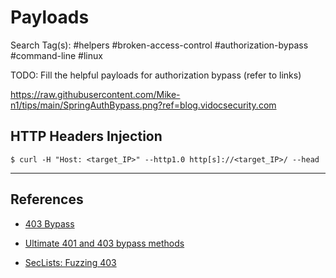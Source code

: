 # Payloads

Search Tag(s): #helpers #broken-access-control #authorization-bypass #command-line #linux

TODO: Fill the helpful payloads for authorization bypass (refer to links)

https://raw.githubusercontent.com/Mike-n1/tips/main/SpringAuthBypass.png?ref=blog.vidocsecurity.com

## HTTP Headers Injection

```
$ curl -H "Host: <target_IP>" --http1.0 http[s]://<target_IP>/ --head
```

---
## References

- [403 Bypass](https://kathan19.gitbook.io/howtohunt/status-code-bypass/403bypass)

- [Ultimate 401 and 403 bypass methods](https://blog.vidocsecurity.com/blog/401-and-403-bypass-how-to-do-it-right)

- [SecLists: Fuzzing 403](https://github.com/danielmiessler/SecLists/blob/master/Fuzzing/403/403.md)